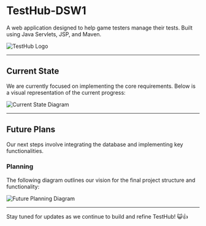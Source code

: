 # TestHub-DSW1

A web application designed to help game testers manage their tests. Built using Java Servlets, JSP, and Maven.

![TestHub Logo](https://i.imgur.com/KRbg32p.png "TestHub")

---

## Current State

We are currently focused on implementing the core requirements. Below is a visual representation of the current progress:

![Current State Diagram](https://www.plantuml.com/plantuml/dpng/fPB1QkCm48RlVWgTT_5XhoQ46CS1GxAxR19OUYbJUKYdM58hZQ0qpGFrEVfYbHNRjKieXPwY-Vy_CvyqNZW6orurYMp0ER5t7YmPSKo4-2cepiJQw4Cij56OYIrRwWHKG4slYAFNzE3n52s7-XQ6y2dfkkUr8YsEfwxSeMEqRTsFdJsdwJaraRfat-QlDNV8NuEiqKbB4inK1OR24aHzRIGqIs3SaS9eArGtrhXWaUDPHp9_lySMdGCJeIv11Dq2uu4W4-LmZXQZkZSRqfxRzgJv4qZ7mDu5AVwUPmxqbIP9b-2ZkoBrmHhWHqJVU41y31TfZ9j6GyoDjuxQgmb-d5Zyg_Bbdt0eDzVb_xBO5tbRhQhV-Rgw2bRxr_EdagRpOTkPEA15BGFtZwGNGs2oZKn8e_drHOLCLEo5I82NdjisOptanc-J2S_Kq1E8NoEOIK123Q5k6orGrrurRm00 "Current State")

---

## Future Plans

Our next steps involve integrating the database and implementing key functionalities.

### Planning

The following diagram outlines our vision for the final project structure and functionality:

![Future Planning Diagram](https://www.plantuml.com/plantuml/dpng/fLJBRjim4BpxAuXSqWTywDL8WZ2AaWgGxS2oYw2NO2Cjb2r4qkN329hcQtee-XtviLAq7XQg5W6QGoJD3cTdrYJFZGLjdQWcn-mq_B4evLaMP-ncbIoYv8OdMLEPJF8AZ64Ruq2JOayJnjupAcOiLR8C7r89dB7CQce0541LYx0d9-chm-TGCYWVe2C_j-gy42GRxQsc7LLOakeaJjdHrIPDxtWKnLbsrAzRex6ecuMITbZ5ZrlKX38dE5oUBDRnQXvV9doLB0y4Ff4X2z9Yq3Xc6Ge6pgAqbCFBpvSVYhsHzVy7r0Mm0jj1lAqrsg6SV9zEzna6K6ElxNMZrHUqhnjXWIRNte8Qec0XqWG1JrKErILON9F0K1OexhKolaJ6dZHEpkfOmPjXs3Wo_G0oD0PKWCUCULo3nRAUPjozXv95iLLpaixMBKdQVnWt5gmp7WhFVSykKI8ffx50eNf5Ognqxyesw8Khp_f0lSl_63G--d2LCaEgfmqH4b2YR7qazPSuiB87ncpa84W-37jMwBMAaSFXyurfMBAkKgy8KshOKG653txTlexyAhvDttE55LZrbmEVAsdH5N_kpMlKOtlJgtONJRpOpBkx1QKJWpqHkaMhX5yk_KiylujlusWJyVhhAbdmDFdiIrumBEtZX7KNFBdb_XcEkN_oTCqxQfSnKFb5l5e7qJZws2Xs5bTnogDakU3pUB5UTcRtTzHqUjOTv1ahKOUhXhsRjA0d30xLB8phvPVmd83e4Ge-OkviBNE01vvtxEiQIp9MZn7w_Uvvpb95tu1zcFHmO3LRSSQsoXX7NgUv-SPKTcGSU9snTlt62EbzgtumGvKS2cWydwCidAX-0m00 "Future Planning")

---

Stay tuned for updates as we continue to build and refine TestHub! 😺👍